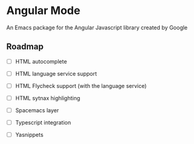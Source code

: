 # Angular Mode

An Emacs package for the Angular Javascript library created by Google

## Roadmap
- [ ] HTML autocomplete
- [ ] HTML language service support
- [ ] HTML Flycheck support (with the language service)
- [ ] HTML sytnax highlighting
- [ ] Spacemacs layer
- [ ] Typescript integration
- [ ] Yasnippets

